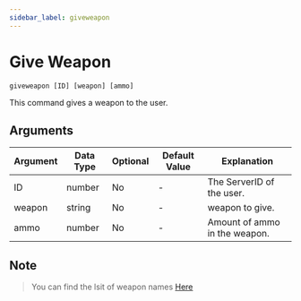 ```yaml
---
sidebar_label: giveweapon
---
```


# Give Weapon

```
giveweapon [ID] [weapon] [ammo]
```

This command gives a weapon to the user.

## Arguments

| Argument | Data Type | Optional | Default Value | Explanation                   |
| -------- | --------- | -------- | ------------- | ----------------------------- |
| ID       | number    | No       | -             | The ServerID of the user.     |
| weapon   | string    | No       | -             | weapon to give.               |
| ammo     | number    | No       | -             | Amount of ammo in the weapon. |

## Note

> You can find the lsit of weapon names [Here](https://wiki.rage.mp/index.php?title=Weapons)
